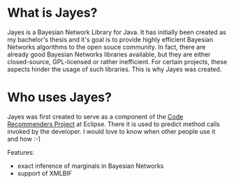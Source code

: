 # What is Jayes?

Jayes is a Bayesian Network Library for Java. It has initially been created as my bachelor's thesis
and it's goal is to provide highly efficient Bayesian Networks algorithms to the open souce community.
In fact, there are already good Bayesian Networks libraries available, but they are either closed-source,
GPL-licensed or rather inefficient. For certain projects, these aspects hinder the usage of such libraries.
This is why Jayes was created.

# Who uses Jayes?

Jayes was first created to serve as a component of the [Code Recommenders Project](http://www.eclipse.org/recommenders/) at Eclipse.
There it is used to predict method calls invoked by the developer.
I would love to know when other people use it and how :-) 

Features:
- exact inference of marginals in Bayesian Networks
- support of XMLBIF